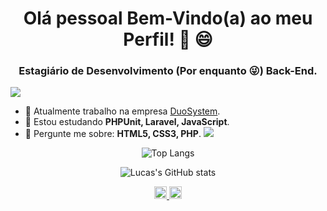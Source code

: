 <h1 align="center">Olá pessoal Bem-Vindo(a) ao meu Perfil! 👋 😄</h1>
<h3 align="center">Estagiário de Desenvolvimento (Por enquanto 😜) Back-End.</h3>

![](https://komarev.com/ghpvc/?username=lucas-vinicius27&style=plastic&color=363f5f)

- 🔭 Atualmente trabalho na empresa [DuoSystem](https://www.duosystem.com.br/en/).
- 🌱 Estou estudando **PHPUnit, Laravel, JavaScript**.
- 💬 Pergunte me sobre: **HTML5, CSS3, PHP**.
![](https://hit.yhype.me/github/profile?user_id=66655145)
<p align="center">
  <img src="https://github-readme-stats.vercel.app/api/top-langs/?username=lucas-vinicius27&layout=compact&theme=tokyonight" alt="Top Langs">
</p>
<p align="center">
  <img src="https://github-readme-stats.vercel.app/api?username=lucas-vinicius27&count_private=true&show_icons=true&theme=tokyonight" alt="Lucas's GitHub stats">
</p>
<p align="center">
  <a href="https://www.linkedin.com/in/lucas-vinicius-ferreira-dos-santos-247863186/" target="_blank">
    <img src="https://cdn.jsdelivr.net/npm/simple-icons@4.10.0/icons/linkedin.svg" alt="lucasvinicius" height="20" width="20"/>
  </a>
  <a href="https://www.instagram.com/lucas_vinicius277/" target="_blank">
    <img src="https://cdn.jsdelivr.net/npm/simple-icons@4.10.0/icons/instagram.svg" alt="lucasvinicius" height="20" width="20"/>
  </a>
</p>
<!--
### Hi there 👋
Github stats theme tokyonight, radical, dracula
**Lucas-Vinicius27/lucas-vinicius27** is a ✨ _special_ ✨ repository because its `README.md` (this file) appears on your GitHub profile.

Here are some ideas to get you started:

- 🔭 I’m currently working on ...
- 🌱 I’m currently learning ...
- 👯 I’m looking to collaborate on ...
- 🤔 I’m looking for help with ...
- 💬 Ask me about ...
- 📫 How to reach me: ...
- 😄 Pronouns: ...
- ⚡ Fun fact: ...
-->
